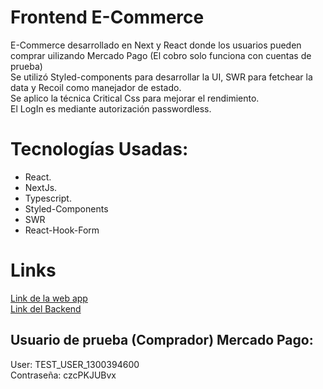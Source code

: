 # Frontend E-Commerce
E-Commerce desarrollado en Next y React donde los usuarios pueden comprar uilizando Mercado Pago (El cobro solo funciona con cuentas de prueba) \
Se utilizó Styled-components para desarrollar la UI, SWR para fetchear la data y Recoil como manejador de estado. \
Se aplico la técnica Critical Css para mejorar el rendimiento. \
El LogIn es mediante autorización passwordless.

# Tecnologías Usadas:
- React.
- NextJs.
- Typescript.
- Styled-Components
- SWR
- React-Hook-Form

# Links
[Link de la web app](https://e-commerce-front-six.vercel.app/) \
[Link del Backend](https://github.com/Francisco-B07/e-commerce-back)


## Usuario de prueba (Comprador) Mercado Pago: 
User: TEST_USER_1300394600 \
Contraseña: czcPKJUBvx
